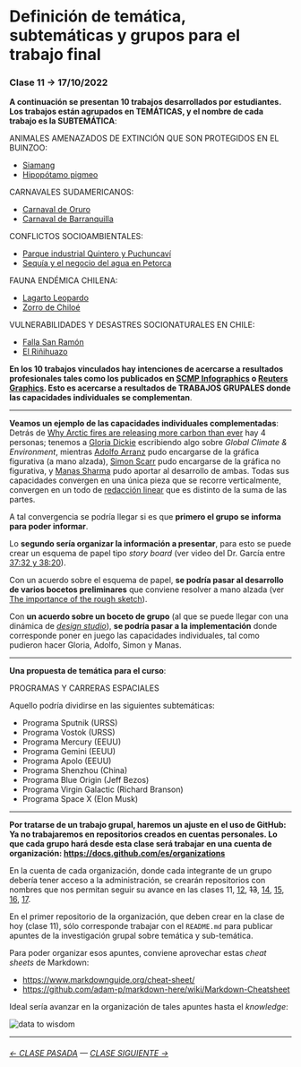 # Definición de temática, subtemáticas y grupos para el trabajo final

###  Clase 11 → 17/10/2022

**A continuación se presentan 10 trabajos desarrollados por estudiantes. Los trabajos están agrupados en TEMÁTICAS, y el nombre de cada trabajo es la SUBTEMÁTICA**:

ANIMALES AMENAZADOS DE EXTINCIÓN QUE SON PROTEGIDOS EN EL BUINZOO: 

- [Siamang](https://siamang-infografia.github.io/final/)
- [Hipopótamo pigmeo](https://hipopotamo-pigmeo.github.io/final/)

CARNAVALES SUDAMERICANOS:

- [Carnaval de Oruro](https://orurocarnaval.github.io/Examen/)
- [Carnaval de Barranquilla](https://carnavaldebarranquilla.github.io/examen/)

CONFLICTOS SOCIOAMBIENTALES:

- [Parque industrial Quintero y Puchuncaví](https://personas-de-sacrificio.github.io/examen/)
- [Sequía y el negocio del agua en Petorca](https://paltorcas.github.io/examen/)

FAUNA ENDÉMICA CHILENA:

- [Lagarto Leopardo](https://lagarto-leopardo.github.io/entrega-final/)
- [Zorro de Chiloé](https://zorrodechiloe-infodigital.github.io/Zorro_de_Chiloe/)

VULNERABILIDADES Y DESASTRES SOCIONATURALES EN CHILE:

- [Falla San Ramón](https://fallasanramon-infografiadigital.github.io/entrega_final/)
- [El Riñihuazo](https://infografia-digital.github.io/rinihuazo-final/)

**En los 10 trabajos vinculados hay intenciones de acercarse a resultados profesionales tales como los publicados en [SCMP Infographics](https://www.scmp.com/infographic/) o [Reuters Graphics](https://graphics.reuters.com/). Esto es acercarse a resultados de TRABAJOS GRUPALES donde las capacidades individuales se complementan**. 

- - - - - - - - - - 

**Veamos un ejemplo de las capacidades individuales complementadas**: Detrás de [Why Arctic fires are releasing more carbon than ever](https://graphics.reuters.com/CLIMATE-CHANGE/WILDFIRE-EMISSIONS/zjvqkrwmnvx/) hay 4 personas; tenemos a [Gloria Dickie](https://twitter.com/GloriaDickie) escribiendo algo sobre *Global Climate & Environment*, mientras [Adolfo Arranz](https://twitter.com/adolfux) pudo encargarse de la gráfica figurativa (a mano alzada), [Simon Scarr](http://www.simonscarr.com/) pudo encargarse de la gráfica no figurativa, y [Manas Sharma](https://www.linkedin.com/in/manas-sharma-69b516179/) pudo aportar al desarrollo de ambas. Todas sus capacidades convergen en una única pieza que se recorre verticalmente, convergen en un todo de [redacción linear](https://www.youtube.com/watch?v=iEB3oILm-qQ&t=2010s) que es distinto de la suma de las partes.

A tal convergencia se podría llegar si es que **primero el grupo se informa para poder informar**. 

Lo **segundo sería organizar la información a presentar**, para esto se puede crear un esquema de papel tipo *story board* (ver video del Dr. García entre [37:32 y 38:20](https://youtu.be/iEB3oILm-qQ?t=2252)).

Con un acuerdo sobre el esquema de papel, **se podría pasar al desarrollo de varios bocetos preliminares** que conviene resolver a mano alzada (ver [The importance of the rough sketch](https://www.behance.net/gallery/37869347/Infographics-The-importance-of-the-rough-sketch)).

Con **un acuerdo sobre un boceto de grupo** (al que se puede llegar con una dinámica de [*design studio*](https://medium.com/@jc.stories/lean-ux-running-a-design-studio-8c0c94ae69d4)), **se podría pasar a la implementación** donde corresponde poner en juego las capacidades individuales, tal como pudieron hacer Gloria, Adolfo, Simon y Manas.

- - - - - - - - - - 

**Una propuesta de temática para el curso**: 

PROGRAMAS Y CARRERAS ESPACIALES

Aquello podría dividirse en las siguientes subtemáticas: 

- Programa Sputnik (URSS)
- Programa Vostok (URSS)
- Programa Mercury (EEUU)
- Programa Gemini (EEUU)
- Programa Apolo (EEUU)
- Programa Shenzhou (China)
- Programa Blue Origin (Jeff Bezos)
- Programa Virgin Galactic (Richard Branson)
- Programa Space X (Elon Musk)

- - - - - - - - - - 

**Por tratarse de un trabajo grupal, haremos un ajuste en el uso de GitHub: Ya no trabajaremos en repositorios creados en cuentas personales. Lo que cada grupo hará desde esta clase será trabajar en una cuenta de organización: https://docs.github.com/es/organizations**

En la cuenta de cada organización, donde cada integrante de un grupo debería tener acceso a la administración, se crearán repositorios con nombres que nos permitan seguir su avance en las clases 11, [12](https://github.com/profesorfaco/dno075-2022-2/tree/main/clase-12), ~~13~~, [14](https://github.com/profesorfaco/dno075-2022-2/tree/main/clase-14), [15](https://github.com/profesorfaco/dno075-2022-2/tree/main/clase-15), [16](https://github.com/profesorfaco/dno075-2022-2/tree/main/clase-16), [17](https://github.com/profesorfaco/dno075-2022-2/tree/main/clase-17).

En el primer repositorio de la organización, que deben crear en la clase de hoy (clase 11), sólo corresponde trabajar con el `README.md` para publicar apuntes de la investigación grupal sobre temática y sub-temática.

Para poder organizar esos apuntes, conviene aprovechar estas *cheat sheets* de Markdown:

- https://www.markdownguide.org/cheat-sheet/
- https://github.com/adam-p/markdown-here/wiki/Markdown-Cheatsheet

Ideal sería avanzar en la organización de tales apuntes hasta el *knowledge*:

![data to wisdom](https://dist.neo4j.com/wp-content/uploads/20180918102937/knowledge-insight-wisdom-2.png)

- - - - - - - - 

###### [← CLASE PASADA](https://github.com/profesorfaco/dno075-2022-2/tree/main/clase-09) — [CLASE SIGUIENTE →](https://github.com/profesorfaco/dno075-2022-2/tree/main/clase-12) 
